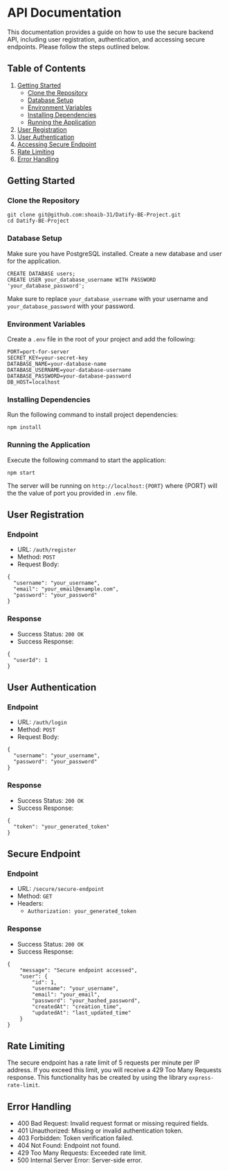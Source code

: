 # API Documentation

This documentation provides a guide on how to use the secure backend API, including user registration, authentication, and accessing secure endpoints. Please follow the steps outlined below.

## Table of Contents

1. [Getting Started](#getting-started)
   - [Clone the Repository](#clone-the-repository)
   - [Database Setup](#prerequisites)
   - [Environment Variables](#environment-variables)
   - [Installing Dependencies](#installing-dependencies)
   - [Running the Application](#running-the-application)
2. [User Registration](#user-registration)
3. [User Authentication](#user-authentication)
4. [Accessing Secure Endpoint](#accessing-secure-endpoint)
5. [Rate Limiting](#rate-limiting)
6. [Error Handling](#error-handling)

## Getting Started

### Clone the Repository

```
git clone git@github.com:shoaib-31/Datify-BE-Project.git
cd Datify-BE-Project
```

### Database Setup

Make sure you have PostgreSQL installed. Create a new database and user for the application.

```
CREATE DATABASE users;
CREATE USER your_database_username WITH PASSWORD 'your_database_password';
```

Make sure to replace `your_database_username` with your username and `your_database_password` with your password.

### Environment Variables

Create a `.env` file in the root of your project and add the following:

```
PORT=port-for-server
SECRET_KEY=your-secret-key
DATABASE_NAME=your-database-name
DATABASE_USERNAME=your-database-username
DATABASE_PASSWORD=your-database-password
DB_HOST=localhost

```

### Installing Dependencies

Run the following command to install project dependencies:

```
npm install
```

### Running the Application

Execute the following command to start the application:

```
npm start
```

The server will be running on `http://localhost:{PORT}` where {PORT} will the the value of port you provided in `.env` file.

## User Registration

### Endpoint

- URL: `/auth/register`
- Method: `POST`
- Request Body:

```
{
  "username": "your_username",
  "email": "your_email@example.com",
  "password": "your_password"
}
```

### Response

- Success Status: `200 OK`
- Success Response:

```
{
  "userId": 1
}
```

## User Authentication

### Endpoint

- URL: `/auth/login`
- Method: `POST`
- Request Body:

```
{
  "username": "your_username",
  "password": "your_password"
}
```

### Response

- Success Status: `200 OK`
- Success Response:

```
{
  "token": "your_generated_token"
}
```

## Secure Endpoint

### Endpoint

- URL: `/secure/secure-endpoint`
- Method: `GET`
- Headers:
  - `Authorization: your_generated_token`

### Response

- Success Status: `200 OK`
- Success Response:

```
{
    "message": "Secure endpoint accessed",
    "user": {
        "id": 1,
        "username": "your_username",
        "email": "your_email",
        "password": "your_hashed_password",
        "createdAt": "creation_time",
        "updatedAt": "last_updated_time"
    }
}
```

## Rate Limiting

The secure endpoint has a rate limit of 5 requests per minute per IP address. If you exceed this limit, you will receive a 429 Too Many Requests response. This functionality has be created by using the library `express-rate-limit`.

## Error Handling

- 400 Bad Request: Invalid request format or missing required fields.
- 401 Unauthorized: Missing or invalid authentication token.
- 403 Forbidden: Token verification failed.
- 404 Not Found: Endpoint not found.
- 429 Too Many Requests: Exceeded rate limit.
- 500 Internal Server Error: Server-side error.

